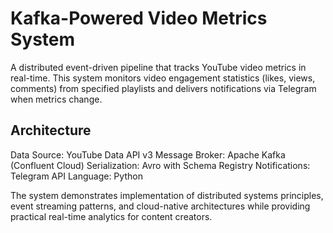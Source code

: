 # Kafka-Powered Video Metrics System
A distributed event-driven pipeline that tracks YouTube video metrics in real-time. This system monitors video engagement statistics (likes, views, comments) from specified playlists and delivers notifications via Telegram when metrics change.
## Architecture

Data Source: YouTube Data API v3
Message Broker: Apache Kafka (Confluent Cloud)
Serialization: Avro with Schema Registry
Notifications: Telegram API
Language: Python

The system demonstrates implementation of distributed systems principles, event streaming patterns, and cloud-native architectures while providing practical real-time analytics for content creators.
